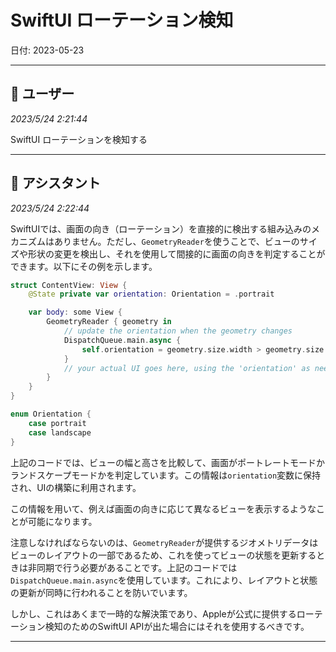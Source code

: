 # SwiftUI ローテーション検知

日付: 2023-05-23

---

## 👤 ユーザー
*2023/5/24 2:21:44*

SwiftUI ローテーションを検知する

---

## 🤖 アシスタント
*2023/5/24 2:22:44*

SwiftUIでは、画面の向き（ローテーション）を直接的に検出する組み込みのメカニズムはありません。ただし、`GeometryReader`を使うことで、ビューのサイズや形状の変更を検出し、それを使用して間接的に画面の向きを判定することができます。以下にその例を示します。

```swift
struct ContentView: View {
    @State private var orientation: Orientation = .portrait

    var body: some View {
        GeometryReader { geometry in
            // update the orientation when the geometry changes
            DispatchQueue.main.async {
                self.orientation = geometry.size.width > geometry.size.height ? .landscape : .portrait
            }
            // your actual UI goes here, using the 'orientation' as needed
        }
    }
}

enum Orientation {
    case portrait
    case landscape
}
```

上記のコードでは、ビューの幅と高さを比較して、画面がポートレートモードかランドスケープモードかを判定しています。この情報は`orientation`変数に保持され、UIの構築に利用されます。

この情報を用いて、例えば画面の向きに応じて異なるビューを表示するようなことが可能になります。

注意しなければならないのは、`GeometryReader`が提供するジオメトリデータはビューのレイアウトの一部であるため、これを使ってビューの状態を更新するときは非同期で行う必要があることです。上記のコードでは`DispatchQueue.main.async`を使用しています。これにより、レイアウトと状態の更新が同時に行われることを防いでいます。

しかし、これはあくまで一時的な解決策であり、Appleが公式に提供するローテーション検知のためのSwiftUI APIが出た場合にはそれを使用するべきです。

---
